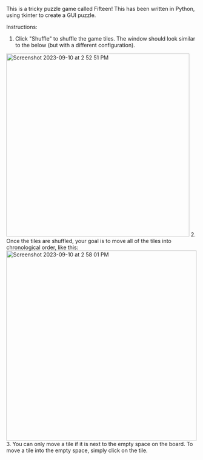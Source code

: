 This is a tricky puzzle game called Fifteen! This has been written in Python, using tkinter to create a GUI puzzle.

Instructions:
  1. Click "Shuffle" to shuffle the game tiles. The window should look similar to the below (but with a     different configuration).
<img width="483" alt="Screenshot 2023-09-10 at 2 52 51 PM" src="https://github.com/alishamanocha/Fifteen/assets/68357948/682a8ef8-b095-4f02-bf27-341e80fb73fe">
  2. Once the tiles are shuffled, your goal is to move all of the tiles into chronological order, like this:
<img width="502" alt="Screenshot 2023-09-10 at 2 58 01 PM" src="https://github.com/alishamanocha/Fifteen/assets/68357948/c949e9a6-4cfa-463e-a6e1-fb99bd8d5661">
  3. You can only move a tile if it is next to the empty space on the board. To move a tile into the empty space, simply click on the tile.
